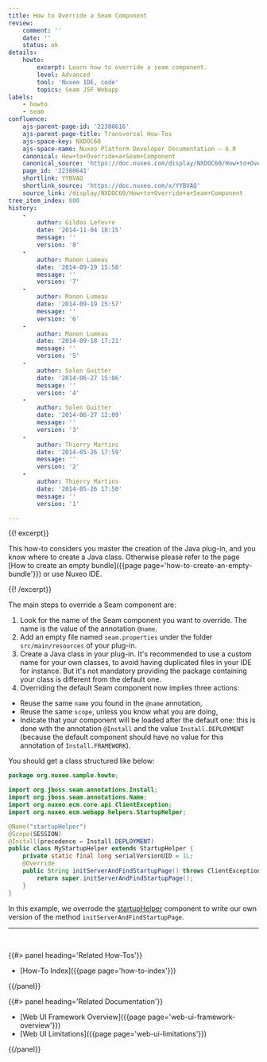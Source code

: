 ```yaml
---
title: How to Override a Seam Component
review:
    comment: ''
    date: ''
    status: ok
details:
    howto:
        excerpt: Learn how to override a seam component.
        level: Advanced
        tool: 'Nuxeo IDE, code'
        topics: Seam JSF Webapp
labels:
    - howto
    - seam
confluence:
    ajs-parent-page-id: '22380616'
    ajs-parent-page-title: Transversal How-Tos
    ajs-space-key: NXDOC60
    ajs-space-name: Nuxeo Platform Developer Documentation — 6.0
    canonical: How+to+Override+a+Seam+Component
    canonical_source: 'https://doc.nuxeo.com/display/NXDOC60/How+to+Override+a+Seam+Component'
    page_id: '22380641'
    shortlink: YYBVAQ
    shortlink_source: 'https://doc.nuxeo.com/x/YYBVAQ'
    source_link: /display/NXDOC60/How+to+Override+a+Seam+Component
tree_item_index: 800
history:
    -
        author: Gildas Lefevre
        date: '2014-11-04 18:15'
        message: ''
        version: '8'
    -
        author: Manon Lumeau
        date: '2014-09-19 15:58'
        message: ''
        version: '7'
    -
        author: Manon Lumeau
        date: '2014-09-19 15:57'
        message: ''
        version: '6'
    -
        author: Manon Lumeau
        date: '2014-09-18 17:21'
        message: ''
        version: '5'
    -
        author: Solen Guitter
        date: '2014-06-27 15:06'
        message: ''
        version: '4'
    -
        author: Solen Guitter
        date: '2014-06-27 12:09'
        message: ''
        version: '3'
    -
        author: Thierry Martins
        date: '2014-05-26 17:59'
        message: ''
        version: '2'
    -
        author: Thierry Martins
        date: '2014-05-26 17:50'
        message: ''
        version: '1'

---
```

{{! excerpt}}

This how-to considers you master the creation of the Java plug-in, and you know where to create a Java class. Otherwise please refer to the page [How to create an empty bundle]({{page page='how-to-create-an-empty-bundle'}}) or use Nuxeo IDE.

{{! /excerpt}}

The main steps to override a Seam component are:

1.  Look for the name of the Seam component you want to override. The name is the value of the annotation `@name`.
2.  Add an empty file named `seam.properties` under the folder `src/main/resources` of your plug-in.
3.  Create a Java class in your plug-in. It's recommended to use a custom name for your own classes, to avoid having duplicated files in your IDE for instance. But it's not mandatory providing the package containing your class is different from the default one.
4.  Overriding the default Seam component now implies three actions:

*   Reuse the same `name` you found in the `@name` annotation,
*   Reuse the same `scope`, unless you know what you are doing,
*   Indicate that your component will be loaded after the default one: this is done with the annotation `@Install` and the value `Install.DEPLOYMENT` (because the default component should have no value for this annotation of `Install.FRAMEWORK`).

You should get a class structured like below:

```java
package org.nuxeo.sample.howto;

import org.jboss.seam.annotations.Install;
import org.jboss.seam.annotations.Name;
import org.nuxeo.ecm.core.api.ClientException;
import org.nuxeo.ecm.webapp.helpers.StartupHelper;

@Name("startupHelper")
@Scope(SESSION)
@Install(precedence = Install.DEPLOYMENT)
public class MyStartupHelper extends StartupHelper {
    private static final long serialVersionUID = 1L;
    @Override
    public String initServerAndFindStartupPage() throws ClientException {
        return super.initServerAndFindStartupPage();
    }
}
```

In this example, we overrode the [startupHelper](https://github.com/nuxeo/nuxeo-dm/blob/release-6.0/nuxeo-platform-webapp-core/src/main/java/org/nuxeo/ecm/webapp/helpers/StartupHelper.java) component to write our own version of the method `initServerAndFindStartupPage`.

* * *

&nbsp;

<div class="row" data-equalizer data-equalize-on="medium"><div class="column medium-6">{{#> panel heading='Related How-Tos'}}

*   [How-To Index]({{page page='how-to-index'}})

{{/panel}}</div><div class="column medium-6">{{#> panel heading='Related Documentation'}}

*   [Web UI Framework Overview]({{page page='web-ui-framework-overview'}})
*   [Web UI Limitations]({{page page='web-ui-limitations'}})

{{/panel}}</div></div>
